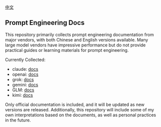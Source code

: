 [中文](README_ZH.md)

## Prompt Engineering Docs

This repository primarily collects prompt engineering documentation from major vendors, with both Chinese and English versions available. Many large model vendors have impressive performance but do not provide practical guides or learning materials for prompt engineering.

Currently Collected:

- claude: [docs](https://docs.claude.com/en/docs/build-with-claude/prompt-engineering/overview)
- openai: [docs](https://platform.openai.com/docs/guides/prompting)
- grok: [docs](https://docs.x.ai/docs/guides/grok-code-prompt-engineering)
- gemini: [docs](https://ai.google.dev/gemini-api/docs/prompting-strategies)
- GLM: [docs](https://docs.bigmodel.cn/cn/guide/platform/prompt)
- kimi: [docs](https://platform.moonshot.cn/docs/guide/prompt-best-practice#%E5%90%91%E6%A8%A1%E5%9E%8B%E6%8F%90%E4%BE%9B%E8%BE%93%E5%87%BA%E7%A4%BA%E4%BE%8B)

Only official documentation is included, and it will be updated as new versions are released. Additionally, this repository will include some of my own interpretations based on the documents, as well as personal practices in the future.
